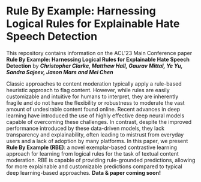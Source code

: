 # Rule By Example: Harnessing Logical Rules for Explainable Hate Speech Detection
This repository contains information on the ACL'23 Main Conference paper **Rule By Example: Harnessing Logical Rules for Explainable Hate Speech Detection** by ***Christopher Clarke, Matthew Hall, Gaurav Mittal, Ye Yu, Sandra Sajeev, Jason Mars and Mei Chen***

Classic approaches to content moderation typically apply a rule-based heuristic approach to flag content. However, while rules are easily customizable and intuitive for humans to interpret, they are inherently fragile and do not have the flexibility or robustness to moderate the vast amount of undesirable content found online. Recent advances in deep learning have introduced the use of highly effective deep neural models capable of overcoming these challenges. In contrast, despite the improved performance introduced by these data-driven models, they lack transparency and explainability, often leading to mistrust from everyday users and a lack of adoption by many platforms. In this paper, we present **Rule By Example (RBE)**: a novel exemplar-based contrastive learning approach for learning from logical rules for the task of textual content moderation. RBE is capable of providing rule-grounded predictions, allowing for more explainable and customizable predictions compared to typical deep learning-based approaches. **Data & paper coming soon!**
